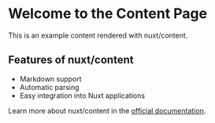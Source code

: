 # Welcome to the Content Page

This is an example content rendered with nuxt/content.

## Features of nuxt/content

- Markdown support
- Automatic parsing
- Easy integration into Nuxt applications

Learn more about nuxt/content in the [official documentation](https://content.nuxtjs.org/).